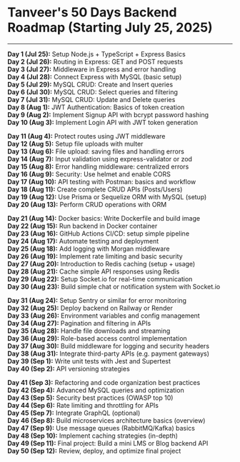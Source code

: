 # Tanveer's 50 Days Backend Roadmap (Starting July 25, 2025)

---

**Day 1 (Jul 25):** Setup Node.js + TypeScript + Express Basics   
**Day 2 (Jul 26):** Routing in Express: GET and POST requests   
**Day 3 (Jul 27):** Middleware in Express and error handling   
**Day 4 (Jul 28):** Connect Express with MySQL (basic setup)   
**Day 5 (Jul 29):** MySQL CRUD: Create and Insert queries   
**Day 6 (Jul 30):** MySQL CRUD: Select queries and filtering   
**Day 7 (Jul 31):** MySQL CRUD: Update and Delete queries   
**Day 8 (Aug 1):** JWT Authentication: Basics of token creation   
**Day 9 (Aug 2):** Implement Signup API with bcrypt password hashing   
**Day 10 (Aug 3):** Implement Login API with JWT token generation   

**Day 11 (Aug 4):** Protect routes using JWT middleware   
**Day 12 (Aug 5):** Setup file uploads with multer   
**Day 13 (Aug 6):** File upload: saving files and handling errors   
**Day 14 (Aug 7):** Input validation using express-validator or zod   
**Day 15 (Aug 8):** Error handling middleware: centralized errors   
**Day 16 (Aug 9):** Security: Use helmet and enable CORS   
**Day 17 (Aug 10):** API testing with Postman: basics and workflow   
**Day 18 (Aug 11):** Create complete CRUD APIs (Posts/Users)   
**Day 19 (Aug 12):** Use Prisma or Sequelize ORM with MySQL (setup)   
**Day 20 (Aug 13):** Perform CRUD operations with ORM   

**Day 21 (Aug 14):** Docker basics: Write Dockerfile and build image   
**Day 22 (Aug 15):** Run backend in Docker container   
**Day 23 (Aug 16):** GitHub Actions CI/CD: setup simple pipeline   
**Day 24 (Aug 17):** Automate testing and deployment   
**Day 25 (Aug 18):** Add logging with Morgan middleware   
**Day 26 (Aug 19):** Implement rate limiting and basic security   
**Day 27 (Aug 20):** Introduction to Redis caching (setup + usage)   
**Day 28 (Aug 21):** Cache simple API responses using Redis   
**Day 29 (Aug 22):** Setup Socket.io for real-time communication   
**Day 30 (Aug 23):** Build simple chat or notification system with Socket.io   

**Day 31 (Aug 24):** Setup Sentry or similar for error monitoring   
**Day 32 (Aug 25):** Deploy backend on Railway or Render   
**Day 33 (Aug 26):** Environment variables and config management   
**Day 34 (Aug 27):** Pagination and filtering in APIs   
**Day 35 (Aug 28):** Handle file downloads and streaming   
**Day 36 (Aug 29):** Role-based access control implementation   
**Day 37 (Aug 30):** Build middleware for logging and security headers   
**Day 38 (Aug 31):** Integrate third-party APIs (e.g. payment gateways)   
**Day 39 (Sep 1):** Write unit tests with Jest and Supertest   
**Day 40 (Sep 2):** API versioning strategies   

**Day 41 (Sep 3):** Refactoring and code organization best practices   
**Day 42 (Sep 4):** Advanced MySQL queries and optimization   
**Day 43 (Sep 5):** Security best practices (OWASP top 10)   
**Day 44 (Sep 6):** Rate limiting and throttling for APIs   
**Day 45 (Sep 7):** Integrate GraphQL (optional)   
**Day 46 (Sep 8):** Build microservices architecture basics (overview)   
**Day 47 (Sep 9):** Use message queues (RabbitMQ/Kafka) basics   
**Day 48 (Sep 10):** Implement caching strategies (in-depth)   
**Day 49 (Sep 11):** Final project: Build a mini LMS or Blog backend API   
**Day 50 (Sep 12):** Review, deploy, and optimize final project   

